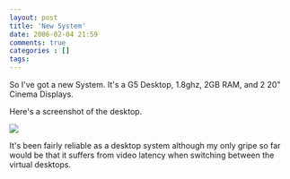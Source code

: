 ```yaml
---
layout: post
title: 'New System'
date: 2006-02-04 21:59
comments: true
categories : []
tags:
---
```

So I've got a new System. It's a G5 Desktop, 1.8ghz, 2GB RAM, and 2 20" Cinema Displays.

Here's a screenshot of the desktop.

<a href="/images/dual-20s.png" rel="lightbox"><img src="/images/dual-20s_sm.png" border="0"/></a>

It's been fairly reliable as a desktop system although my only gripe so far would be that it suffers from video latency when switching between the virtual desktops.

